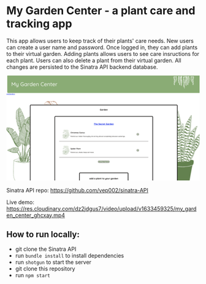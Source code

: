 # My Garden Center - a plant care and tracking app

This app allows users to keep track of their plants' care needs. New users can create a user name and password. Once logged in, they can add plants to their virtual garden. Adding plants allows users to see care insructions for each plant. Users can also delete a plant from their virtual garden. All changes are persisted to the Sinatra API backend database.

![Garden Center](https://github.com/vep002/vep002.github.io/blob/master/Screen%20Shot%202021-09-21%20at%203.33.28%20PM.png)

Sinatra API repo: https://github.com/vep002/sinatra-API

Live demo: https://res.cloudinary.com/dz2jdgus7/video/upload/v1633459325/my_garden_center_ghcxay.mp4

## How to run locally:

- git clone the Sinatra API
- run `bundle install` to install dependencies
- run `shotgun` to start the server
- git clone this repository
- run `npm start`




